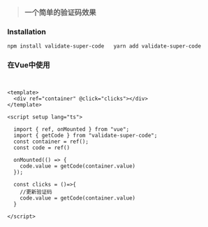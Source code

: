 
> ### 一个简单的验证码效果
### Installation
`
  npm install validate-super-code  
  yarn add validate-super-code  
`

### 在Vue中使用
```


<template>
  <div ref="container" @click="clicks"></div>
</template>

<script setup lang="ts">

  import { ref, onMounted } from "vue";
  import { getCode } from "validate-super-code";
  const container = ref();
  const code = ref()

  onMounted(() => {
    code.value = getCode(container.value)
  });

  const clicks = ()=>{
    //更新验证码
    code.value = getCode(container.value)
  }

</script>
```
